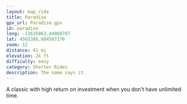 ```yaml
---
layout: map_ride
title: Paradise
gpx_url: Paradise.gpx
id: paradise
long: -13635063.44088787
lat: 4565386.804587176
zoom: 12
distance: 41 mi
elevation: 2k ft
difficulty: easy
category: Shorter Rides
description: The name says it.
---
```

A classic with high return on investment when you don't have unlimited time.